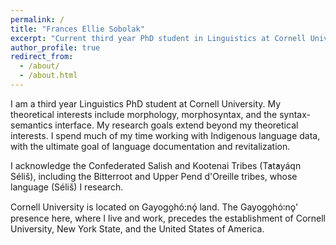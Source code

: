 ```yaml
---
permalink: /
title: "Frances Ellie Sobolak"
excerpt: "Current third year PhD student in Linguistics at Cornell University"
author_profile: true
redirect_from:
  - /about/
  - /about.html
---
```



I am a third year Linguistics PhD student at Cornell University. My theoretical interests include morphology, morphosyntax, and the syntax-semantics interface. My research goals extend beyond my theoretical interests. I spend much of my time working with Indigenous language data, with the ultimate goal of language documentation and revitalization.


I acknowledge the Confederated Salish and Kootenai Tribes (T̓at̓ayáqn Séliš), including the Bitterroot and Upper Pend d'Oreille tribes, whose language (Séliš) I research.


Cornell University is located on Gayogo̱hó:nǫ́ land. The Gayogo̱hó꞉nǫ' presence here, where I live and work, precedes the establishment of Cornell University, New York State, and the United States of America.
